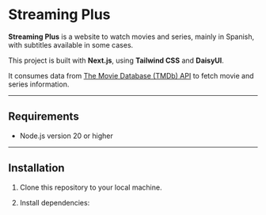 # Streaming Plus

**Streaming Plus** is a website to watch movies and series, mainly in Spanish, with subtitles available in some cases.

This project is built with **Next.js**, using **Tailwind CSS** and **DaisyUI**.

It consumes data from [The Movie Database (TMDb) API](https://www.themoviedb.org/) to fetch movie and series information.

---

## Requirements

- Node.js version 20 or higher

---

## Installation

1. Clone this repository to your local machine.

2. Install dependencies:
